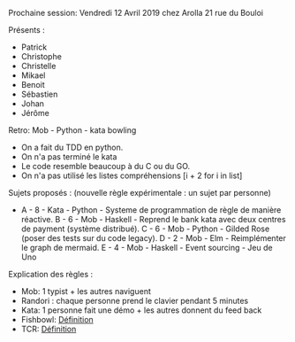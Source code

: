 Prochaine session: Vendredi 12 Avril  2019 chez Arolla 21 rue du Bouloi

Présents :
- Patrick
- Christophe
- Christelle
- Mikael
- Benoit
- Sébastien
- Johan
- Jérôme

Retro: Mob - Python - kata bowling
- On a fait du TDD en python.
- On n'a pas terminé le kata
- Le code resemble beaucoup à du C ou du GO.
- On n'a pas utilisé les listes compréhensions [i + 2 for i in list]


Sujets proposés :
(nouvelle règle expérimentale : un sujet par personne)
* A - 8 - Kata - Python - Systeme de programmation de règle de manière réactive.
B - 6 - Mob - Haskell - Reprend le bank kata avec deux centres de payment (système distribué).
C - 6 - Mob - Python - Gilded Rose (poser des tests sur du code legacy).
D - 2 - Mob - Elm - Reimplémenter le graph de mermaid.
E - 4 - Mob - Haskell - Event sourcing - Jeu de Uno


Explication des règles :
* Mob: 1 typist + les autres naviguent
* Randori : chaque personne prend le clavier pendant 5 minutes
* Kata: 1 personne fait une démo + les autres donnent du feed back
* Fishbowl: [Définition](https://en.wikipedia.org/wiki/Fishbowl_(conversation))
* TCR: [Définition](https://medium.com/@kentbeck_7670/test-commit-revert-870bbd756864)

  
